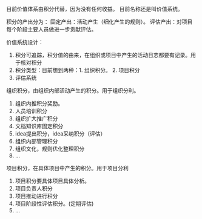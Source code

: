 目前价值体系由积分代替，因为没有任何收益。
目前名称还是叫价值系统。

积分的产出分为：
固定产出：活动产生（细化产生的规则）。
评估产出：对项目每个阶段主要人员做进一步贡献评估。

价值系统设计：
1. 积分可追踪，积分值的由来，在组织或项目中产生的活动日志都要有记录。用于核对积分
2. 积分类型：目前想到两种：1. 组织积分。 2. 项目积分
3. 评估系统

组织积分，由组织内部活动产生的积分。用于组织分利。
1. 组织内推积分奖励。
2. 人员培训积分
3. 组织扩大推广积分
4. 文档知识库固定积分
5. idea提出积分，idea采纳积分（评估）
6. 组织内部管理积分
7. 组织文化，规则优化整理积分
8. ...

项目积分，在具体项目中产生的积分。用于项目分利
1. 项目积分要具体项目具体分析。
2. 项目负责人积分
3. 项目推动进行积分
4. 项目阶段性评估积分。(定期评估)
5. ...

